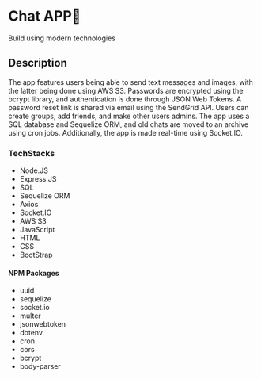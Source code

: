 # Chat APP📲

Build using modern technologies

## Description

The app features users being able to send text messages and images, with the latter being done using AWS S3. Passwords are encrypted using the bcrypt library, and authentication is done through JSON Web Tokens. A password reset link is shared via email using the SendGrid API. Users can create groups, add friends, and make other users admins. The app uses a SQL database and Sequelize ORM, and old chats are moved to an archive using cron jobs. Additionally, the app is made real-time using Socket.IO.

### TechStacks

- Node.JS
- Express.JS
- SQL
- Sequelize ORM
- Axios
- Socket.IO
- AWS S3
- JavaScript
- HTML
- CSS
- BootStrap

#### NPM Packages

- uuid
- sequelize
- socket.io
- multer
- jsonwebtoken
- dotenv
- cron
- cors
- bcrypt
- body-parser
